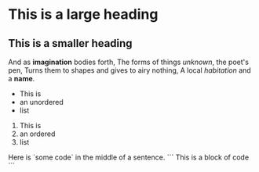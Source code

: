 <h1>This is a large heading</h1>
<h2>This is a smaller heading</h2>
And as <strong>imagination</strong> bodies forth,
The forms of things <em>unknown</em>, the poet's pen,
Turns them to shapes and gives to airy nothing,
A local <em>habitation</em> and a <strong>name</strong>.
<ul>
<li>This is</li>
<li>an unordered</li>
<li>list</li>
</ul>
<ol>
<li>This is</li> 
<li>an ordered</li>
<li>list</li>
</ol>
Here is `some code` in the middle of a sentence.
```
This is 
a block
of code
```
